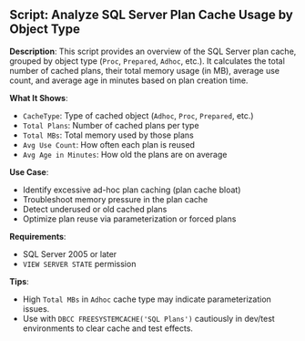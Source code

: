 ## Script: Analyze SQL Server Plan Cache Usage by Object Type

**Description**:
This script provides an overview of the SQL Server plan cache, grouped by object type (`Proc`, `Prepared`, `Adhoc`, etc.). It calculates the total number of cached plans, their total memory usage (in MB), average use count, and average age in minutes based on plan creation time.

**What It Shows**:
- `CacheType`: Type of cached object (`Adhoc`, `Proc`, `Prepared`, etc.)
- `Total Plans`: Number of cached plans per type
- `Total MBs`: Total memory used by those plans
- `Avg Use Count`: How often each plan is reused
- `Avg Age in Minutes`: How old the plans are on average

**Use Case**:
- Identify excessive ad-hoc plan caching (plan cache bloat)
- Troubleshoot memory pressure in the plan cache
- Detect underused or old cached plans
- Optimize plan reuse via parameterization or forced plans

**Requirements**:
- SQL Server 2005 or later
- `VIEW SERVER STATE` permission

**Tips**:
- High `Total MBs` in `Adhoc` cache type may indicate parameterization issues.
- Use with `DBCC FREESYSTEMCACHE('SQL Plans')` cautiously in dev/test environments to clear cache and test effects.
